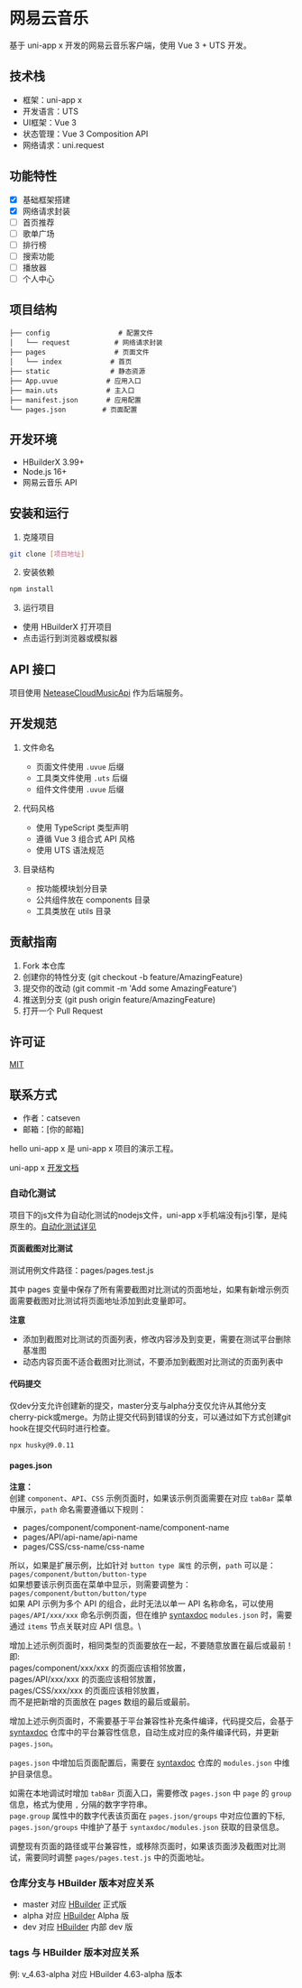 # 网易云音乐

基于 uni-app x 开发的网易云音乐客户端，使用 Vue 3 + UTS 开发。

## 技术栈

- 框架：uni-app x
- 开发语言：UTS
- UI框架：Vue 3
- 状态管理：Vue 3 Composition API
- 网络请求：uni.request

## 功能特性

- [x] 基础框架搭建
- [x] 网络请求封装
- [ ] 首页推荐
- [ ] 歌单广场
- [ ] 排行榜
- [ ] 搜索功能
- [ ] 播放器
- [ ] 个人中心

## 项目结构

```
├── config                 # 配置文件
│   └── request           # 网络请求封装
├── pages                 # 页面文件
│   └── index            # 首页
├── static               # 静态资源
├── App.uvue            # 应用入口
├── main.uts            # 主入口
├── manifest.json       # 应用配置
└── pages.json         # 页面配置
```

## 开发环境

- HBuilderX 3.99+
- Node.js 16+
- 网易云音乐 API

## 安装和运行

1. 克隆项目
```bash
git clone [项目地址]
```

2. 安装依赖
```bash
npm install
```

3. 运行项目
- 使用 HBuilderX 打开项目
- 点击运行到浏览器或模拟器

## API 接口

项目使用 [NeteaseCloudMusicApi](http://neteasecloudmusicapi.catseven.site) 作为后端服务。

## 开发规范

1. 文件命名
   - 页面文件使用 `.uvue` 后缀
   - 工具类文件使用 `.uts` 后缀
   - 组件文件使用 `.uvue` 后缀

2. 代码风格
   - 使用 TypeScript 类型声明
   - 遵循 Vue 3 组合式 API 风格
   - 使用 UTS 语法规范

3. 目录结构
   - 按功能模块划分目录
   - 公共组件放在 components 目录
   - 工具类放在 utils 目录

## 贡献指南

1. Fork 本仓库
2. 创建你的特性分支 (git checkout -b feature/AmazingFeature)
3. 提交你的改动 (git commit -m 'Add some AmazingFeature')
4. 推送到分支 (git push origin feature/AmazingFeature)
5. 打开一个 Pull Request

## 许可证

[MIT](LICENSE)

## 联系方式

- 作者：catseven
- 邮箱：[你的邮箱]

hello uni-app x 是 uni-app x 项目的演示工程。

uni-app x [开发文档](https://uniapp.dcloud.net.cn/uni-app-x/)

### 自动化测试
项目下的js文件为自动化测试的nodejs文件，uni-app x手机端没有js引擎，是纯原生的。[自动化测试详见](https://uniapp.dcloud.net.cn/worktile/auto/quick-start.html)

#### 页面截图对比测试
测试用例文件路径：pages/pages.test.js

其中 pages 变量中保存了所有需要截图对比测试的页面地址，如果有新增示例页面需要截图对比测试将页面地址添加到此变量即可。

**注意**
- 添加到截图对比测试的页面列表，修改内容涉及到变更，需要在测试平台删除基准图
- 动态内容页面不适合截图对比测试，不要添加到截图对比测试的页面列表中

#### 代码提交

仅dev分支允许创建新的提交，master分支与alpha分支仅允许从其他分支cherry-pick或merge。为防止提交代码到错误的分支，可以通过如下方式创建git hook在提交代码时进行检查。

```bash
npx husky@9.0.11
```

#### pages.json

**注意：**\
创建 `component`、`API`、`CSS` 示例页面时，如果该示例页面需要在对应 `tabBar` 菜单中展示，`path` 命名需要遵循以下规则：
- pages/component/component-name/component-name
- pages/API/api-name/api-name
- pages/CSS/css-name/css-name

所以，如果是扩展示例，比如针对 `button type 属性` 的示例，`path` 可以是：`pages/component/button/button-type`\
如果想要该示例页面在菜单中显示，则需要调整为：`pages/component/button/button/type`\
如果 API 示例为多个 API 的组合，此时无法以单一 API 名称命名，可以使用 `pages/API/xxx/xxx` 命名示例页面，但在维护 [syntaxdoc](http://git.dcloud.io/uni-app-x/syntaxdoc) `modules.json` 时，需要通过 `items` 节点关联对应 API 信息。\

增加上述示例页面时，相同类型的页面要放在一起，不要随意放置在最后或最前！\
即:\
pages/component/xxx/xxx 的页面应该相邻放置，\
pages/API/xxx/xxx 的页面应该相邻放置，\
pages/CSS/xxx/xxx 的页面应该相邻放置，\
而不是把新增的页面放在 pages 数组的最后或最前。

增加上述示例页面时，不需要基于平台兼容性补充条件编译，代码提交后，会基于 [syntaxdoc](http://git.dcloud.io/uni-app-x/syntaxdoc) 仓库中的平台兼容性信息，自动生成对应的条件编译代码，并更新 `pages.json`。

`pages.json` 中增加后页面配置后，需要在 [syntaxdoc](http://git.dcloud.io/uni-app-x/syntaxdoc) 仓库的 `modules.json` 中维护目录信息。

如需在本地调试时增加 `tabBar` 页面入口，需要修改 `pages.json` 中 `page` 的 `group` 信息，格式为使用 `,` 分隔的数字字符串。\
`page.group` 属性中的数字代表该页面在 `pages.json/groups` 中对应位置的下标,
`pages.json/groups` 中维护了基于 `syntaxdoc/modules.json` 获取的目录信息。

调整现有页面的路径或平台兼容性，或移除页面时，如果该页面涉及截图对比测试，需要同时调整 `pages/pages.test.js` 中的页面地址。

### 仓库分支与 HBuilder 版本对应关系

- master 对应 [HBuilder](https://www.dcloud.io/hbuilderx.html) 正式版
- alpha 对应 [HBuilder](https://www.dcloud.io/hbuilderx.html) Alpha 版
- dev 对应 [HBuilder](https://www.dcloud.io/hbuilderx.html) 内部 dev 版

### tags 与 HBuilder 版本对应关系

例: v_4.63-alpha 对应 HBuilder 4.63-alpha 版本
